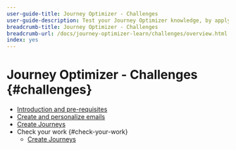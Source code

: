 ```yaml
---
user-guide-title: Journey Optimizer - Challenges
user-guide-description: Test your Journey Optimizer knowledge, by applying what you have learned to solving real life use cases.
breadcrumb-title: Journey Optimizer - Challenges
breadcrumb-url: /docs/journey-optimizer-learn/challenges/overview.html
index: yes
---
```


# Journey Optimizer - Challenges {#challenges}

+ [Introduction and pre-requisites](/help/challenges/introduction-and-pre-requisites.md)
+ [Create and personalize emails](/help/challenges/create-and-personalize-emails.md)
+ [Create Journeys](/help/challenges/create-journeys-challenge.md)
+ Check your work {#check-your-work}
  + [Create Journeys](/help/challenges/check-your-work/create-journeys.md)
  